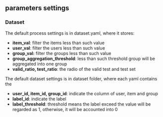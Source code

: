 ## parameters settings

### Dataset
The default process settings is in dataset.yaml, where it stores:
* **item_val**: filter the items less than such value
* **user_val**: filter the users less than such value 
* **group_val:** filter the groups less than such value
* **group_aggregation_threshold**: less than such threshold group will be aggregated into one group
* **valid_ratio, test_ratio**: the radio of the valid test and test set

The default dataset settings is in dataset folder, where each yaml contains the 
* **user_id, item_id, group_id**: indicate the column of user, item and group
* **label_id**: indicate the label
* **label_threshold**: threshold means the label exceed the value will be regarded as 1, otherwise, it will be accounted into 0


